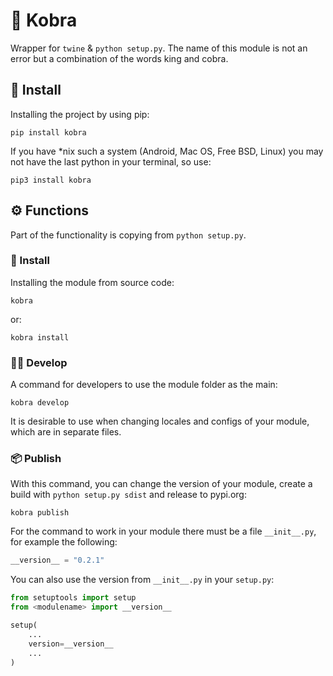 # 🐍 Kobra
Wrapper for `twine` &amp; `python setup.py`. The name of this module is not an error but a combination of the words king and cobra.
## 💾 Install
Installing the project by using pip:
```
pip install kobra
```
If you have \*nix such a system (Android, Mac OS, Free BSD, Linux) you may not have the last python in your terminal, so use:
```
pip3 install kobra
```  
## ⚙️ Functions
Part of the functionality is copying from `python setup.py`.
### 💾 Install
Installing the module from source code:
```
kobra
```
or:
```
kobra install
```
### 🧑‍💻 Develop
A command for developers to use the module folder as the main:
```
kobra develop
```
It is desirable to use when changing locales and configs of your module, which are in separate files.
### 📦 Publish
With this command, you can change the version of your module, create a build with `python setup.py sdist` and release to pypi.org:
```
kobra publish
```
For the command to work in your module there must be a file `__init__.py`, for example the following:
```python
__version__ = "0.2.1"
```
You can also use the version from `__init__.py` in your `setup.py`:
```python
from setuptools import setup
from <modulename> import __version__

setup(
    ...
    version=__version__
    ...
)
```
